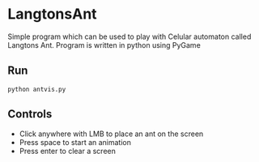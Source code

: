 # LangtonsAnt
Simple program which can be used to play with Celular automaton called Langtons Ant.
Program is written in python using PyGame

## Run
```
python antvis.py
```

## Controls
- Click anywhere with LMB to place an ant on the screen
- Press space to start an animation
- Press enter to clear a screen
